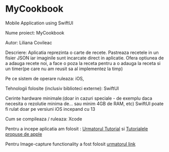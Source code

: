 # MyCookbook
Mobile Application using SwiftUI


Nume proiect: MyCookbook

Autor: Liliana Covileac

Descriere: Aplicatia reprezinta o carte de recete. Pastreaza recetele in un fisier JSON iar imaginile sunt incarcate direct in aplicatie. Ofera optiunea de a adauga recete noi, a face o poza la receta pentru a o adauga la receta si un timer(pe care nu am reusit sa al implementez la timp) 

Pe ce sistem de operare ruleaza: iOS, 

Tehnologii folosite (inclusiv biblioteci externe): SwiftUI

Cerinte hardware minimale:(doar in cazuri speciale - de exemplu daca necesita o rezolutie minima de... sau minim 4GB de RAM, etc) SwiftUI poate fi rulat doar pe versiuni iOS incepand cu 13

Cum se compileaza / ruleaza: Xcode


Pentru a incepe aplicatia am folosit : [Urmatorul Tutorial](https://www.youtube.com/watch?v=Xetrbmnszjc)
si [Tutorialele propuse de apple](https://developer.apple.com/tutorials/swiftui/composing-complex-interfaces)

Pentru Image-capture functionality  a fost folosit [urmatorul link](https://www.iosapptemplates.com/blog/swiftui/photo-camera-swiftui )

